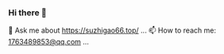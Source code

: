 ### Hi there 👋
💬 Ask me about https://suzhigao66.top/ ...
📫 How to reach me: 1763489853@qq.com ...

<!--
**suzhigao/suzhigao** is a ✨ _special_ ✨ repository because its `README.md` (this file) appears on your GitHub profile.

Here are some ideas to get you started:

- 🔭 I’m currently working on ...
- 🌱 I’m currently learning ...
- 👯 I’m looking to collaborate on ...
- 🤔 I’m looking for help with ...
- 💬 Ask me about https://suzhigao66.top/ ...
- 📫 How to reach me: 1763489853@qq.com ...
- 😄 Pronouns: ...
- ⚡ Fun fact: ...
-->
